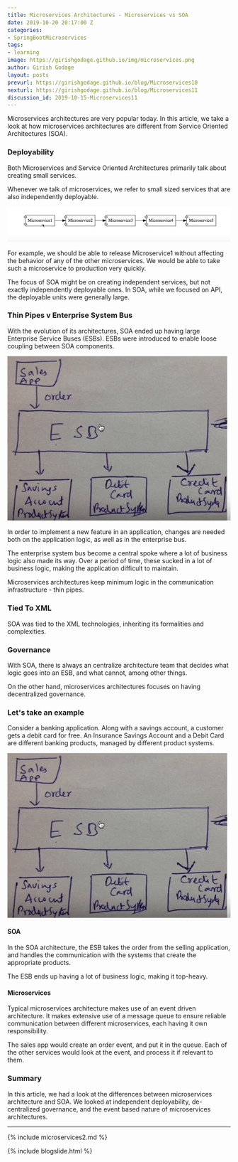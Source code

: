 ```yaml
---
title: Microservices Architectures - Microservices vs SOA
date: 2019-10-20 20:17:00 Z
categories:
- SpringBootMicroservices
tags:
- learning
image: https://girishgodage.github.io/img/microservices.png
author: Girish Godage
layout: posts
prevurl: https://girishgodage.github.io/blog/Microservices10
nexturl: https://girishgodage.github.io/blog/Microservices11
discussion_id: 2019-10-15-Microservices11
---
```


Microservices architectures are very popular today. In this article, we take a look at how microservices architectures are different from Service Oriented Architectures (SOA).

### Deployability

Both Microservices and Service Oriented Architectures primarily talk about creating small services.

Whenever we talk of microservices, we refer to small sized services that are also independently deployable.

![image info](/images/Capture-065-02.png)

For example, we should be able to release Microservice1 without affecting the behavior of any of the other microservices. We would be able to take such a microservice to production very quickly.

The focus of SOA might be on creating independent services, but not exactly independently deployable ones. In SOA, while we focused on API, the deployable units were generally large.

### Thin Pipes v Enterprise System Bus

With the evolution of its architectures, SOA ended up having large Enterprise Service Buses (ESBs). ESBs were introduced to enable loose coupling between SOA components.

![image info](/images/Capture-065-03.png)

In order to implement a new feature in an application, changes are needed both on the application logic, as well as in the enterprise bus.

The enterprise system bus become a central spoke where a lot of business logic also made its way. Over a period of time, these sucked in a lot of business logic, making the application difficult to maintain.

Microservices architectures keep minimum logic in the communication infrastructure - thin pipes.

### Tied To XML

SOA was tied to the XML technologies, inheriting its formalities and complexities.

### Governance

With SOA, there is always an centralize architecture team that decides what logic goes into an ESB, and what cannot, among other things.

On the other hand, microservices architectures focuses on having decentralized governance.

### Let's take an example

Consider a banking application. Along with a savings account, a customer gets a debit card for free. An Insurance Savings Account and a Debit Card are different banking products, managed by different product systems.

![image info](/images/Capture-065-03.png)

#### SOA

In the SOA architecture, the ESB takes the order from the selling application, and handles the communication with the systems that create the appropriate products.

The ESB ends up having a lot of business logic, making it top-heavy.

#### Microservices

Typical microservices architecture makes use of an event driven architecture. It makes extensive use of a message queue to ensure reliable communication between different microservices, each having it own responsibility.

The sales app would create an order event, and put it in the queue. Each of the other services would look at the event, and process it if relevant to them.

### Summary

In this article, we had a look at the differences between microservices architecture and SOA. We  looked at independent deployability, de-centralized governance, and the event based nature of microservices architectures.

---
{% include microservices2.md %}

{% include blogslide.html %}

